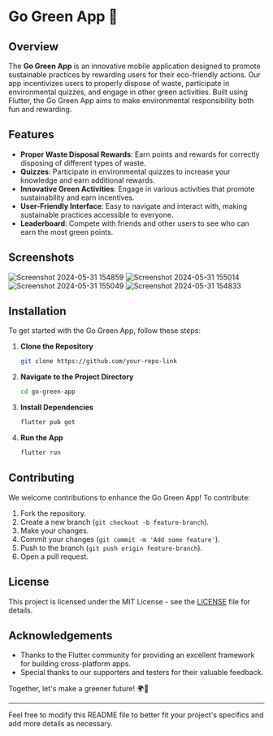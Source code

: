 # Go Green App 🌱

## Overview
The **Go Green App** is an innovative mobile application designed to promote sustainable practices by rewarding users for their eco-friendly actions. Our app incentivizes users to properly dispose of waste, participate in environmental quizzes, and engage in other green activities. Built using Flutter, the Go Green App aims to make environmental responsibility both fun and rewarding.

## Features
- **Proper Waste Disposal Rewards**: Earn points and rewards for correctly disposing of different types of waste.
- **Quizzes**: Participate in environmental quizzes to increase your knowledge and earn additional rewards.
- **Innovative Green Activities**: Engage in various activities that promote sustainability and earn incentives.
- **User-Friendly Interface**: Easy to navigate and interact with, making sustainable practices accessible to everyone.
- **Leaderboard**: Compete with friends and other users to see who can earn the most green points.

## Screenshots
![Screenshot 2024-05-31 154859](https://github.com/MukeshbalaV/GoGreen/assets/132079413/ecedbc11-3450-410a-8e8a-deeaf99aaf2f)
![Screenshot 2024-05-31 155014](https://github.com/MukeshbalaV/GoGreen/assets/132079413/677ec31d-1449-47f6-98c5-4aaf954a9568)
![Screenshot 2024-05-31 155049](https://github.com/MukeshbalaV/GoGreen/assets/132079413/95c3712b-4208-42e8-a426-309ad7ab4304)
![Screenshot 2024-05-31 154833](https://github.com/MukeshbalaV/GoGreen/assets/132079413/5d9fb2e0-b59a-4ab8-a7a8-da97c2d1a78a)


## Installation
To get started with the Go Green App, follow these steps:

1. **Clone the Repository**
   ```sh
   git clone https://github.com/your-repo-link
   ```
2. **Navigate to the Project Directory**
   ```sh
   cd go-green-app
   ```
3. **Install Dependencies**
   ```sh
   flutter pub get
   ```
4. **Run the App**
   ```sh
   flutter run
   ```



## Contributing
We welcome contributions to enhance the Go Green App! To contribute:
1. Fork the repository.
2. Create a new branch (`git checkout -b feature-branch`).
3. Make your changes.
4. Commit your changes (`git commit -m 'Add some feature'`).
5. Push to the branch (`git push origin feature-branch`).
6. Open a pull request.

## License
This project is licensed under the MIT License - see the [LICENSE](LICENSE) file for details.

## Acknowledgements
- Thanks to the Flutter community for providing an excellent framework for building cross-platform apps.
- Special thanks to our supporters and testers for their valuable feedback.

Together, let's make a greener future! 🌍💚

---

Feel free to modify this README file to better fit your project's specifics and add more details as necessary.
